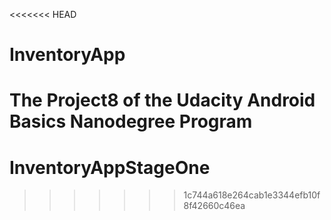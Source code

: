 <<<<<<< HEAD
# InventoryApp
The Project8 of the Udacity Android Basics Nanodegree Program
=======
# InventoryAppStageOne
>>>>>>> 1c744a618e264cab1e3344efb10f8f42660c46ea

